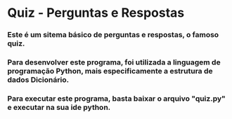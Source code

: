# Quiz - Perguntas e Respostas

### Este é um sitema básico de perguntas e respostas, o famoso quiz.

### Para desenvolver este programa, foi utilizada a linguagem de programação Python, mais especificamente a estrutura de dados Dicionário.

### Para executar este programa, basta baixar o arquivo "quiz.py" e executar na sua ide python.
